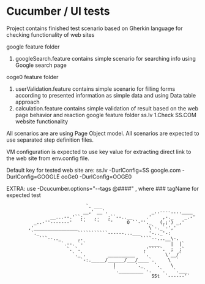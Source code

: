# Cucumber / UI tests

Project contains finished test scenario based on Gherkin language for
checking functionality of web sites

google feature folder
1. googleSearch.feature contains simple scenario for searching info using Google search page

ooge0 feature folder
1. userValidation.feature contains simple scenario for filling forms according to presented
    information as simple data and using Data table approach
2. calculation.feature contains simple validation of result based on the
    web page behavior and reaction
google feature folder
ss.lv
1.Check SS.COM website functionality

All scenarios are are using Page Object model.
All scenarios are expected to use separated step definition files.

VM configuration is expected to use key value for extracting direct link to the web site
from env.config file.

Default key for tested web site are:
ss.lv       -DurlConfig=SS
google.com  -DurlConfig=GOOGLE
ooGe0       -DurlConfig=OOGE0

EXTRA:
use -Dcucumber.options="--tags @####" , where ### tagName for expected test

                                 `. ___
                                __,' __`.                _..----....____
                    __...--.'``;.   ,.   ;``--..__     .'    ,-._    _.-'
              _..-''-------'   `'   `'   `'     O ``-''._   (,;') _,'
            ,'________________                          \`-._`-','
             `._              ```````````------...___   '-.._'-:
                ```--.._      ,.                     ````--...__\-.
                        `.--. `-`                       ____    |  |`
                          `. `.                       ,'`````.  ;  ;`
                            `._`.        __________   `.      \'__/`
                               `-:._____/______/___/____`.     \  `
                                           |       `._    `.    \
                                           `._________`-.   `.   `.___
                                                         SSt  `------'`



